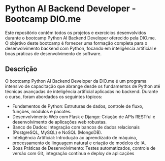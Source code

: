 # Python AI Backend Developer - Bootcamp DIO.me

Este repositório contém todos os projetos e exercícios desenvolvidos durante o bootcamp Python AI Backend Developer oferecido pela DIO.me. O objetivo deste bootcamp é fornecer uma formação completa para o desenvolvimento backend com Python, focando em inteligência artificial e boas práticas de desenvolvimento de software.


## Descrição



O bootcamp Python AI Backend Developer da DIO.me é um programa intensivo de capacitação que abrange desde os fundamentos de Python até técnicas avançadas de inteligência artificial aplicadas no backend. Durante o curso, foram abordados os seguintes tópicos:

- Fundamentos de Python: Estruturas de dados, controle de fluxo, funções, módulos e pacotes.
- Desenvolvimento Web com Flask e Django: Criação de APIs RESTful e desenvolvimento de aplicações web robustas.
- Banco de Dados: Integração com bancos de dados relacionais (PostgreSQL, MySQL) e NoSQL (MongoDB).
- Inteligência Artificial: Introdução ao aprendizado de máquina, processamento de linguagem natural e criação de modelos de IA.
- Boas Práticas de Desenvolvimento: Testes automatizados, controle de versão com Git, integração contínua e deploy de aplicações
